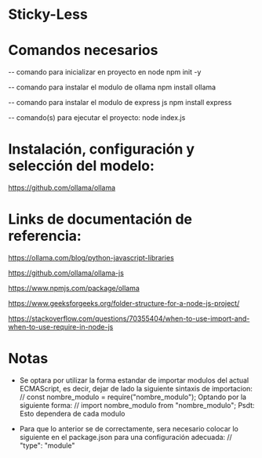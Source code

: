 # Sticky-Less



# Comandos necesarios

-- comando para inicializar en proyecto en node
npm init -y

-- comando para instalar el modulo de ollama
npm install ollama

-- comando para instalar el modulo de express js
npm install express

-- comando(s) para ejecutar el proyecto:
node index.js



# Instalación, configuración y selección del modelo:

https://github.com/ollama/ollama



# Links de documentación de referencia:

https://ollama.com/blog/python-javascript-libraries

https://github.com/ollama/ollama-js

https://www.npmjs.com/package/ollama

https://www.geeksforgeeks.org/folder-structure-for-a-node-js-project/

https://stackoverflow.com/questions/70355404/when-to-use-import-and-when-to-use-require-in-node-js

# Notas

- Se optara por utilizar la forma estandar de importar modulos del actual ECMAScript,
es decir, dejar de lado la siguiente sintaxis de importacion:
// const nombre_modulo = require("nombre_modulo");
Optando por la siguiente forma:
// import nombre_modulo from "nombre_modulo";
Psdt: Esto dependera de cada modulo

- Para que lo anterior se de correctamente, sera necesario colocar lo siguiente en el
package.json para una configuración adecuada:
// "type": "module"

